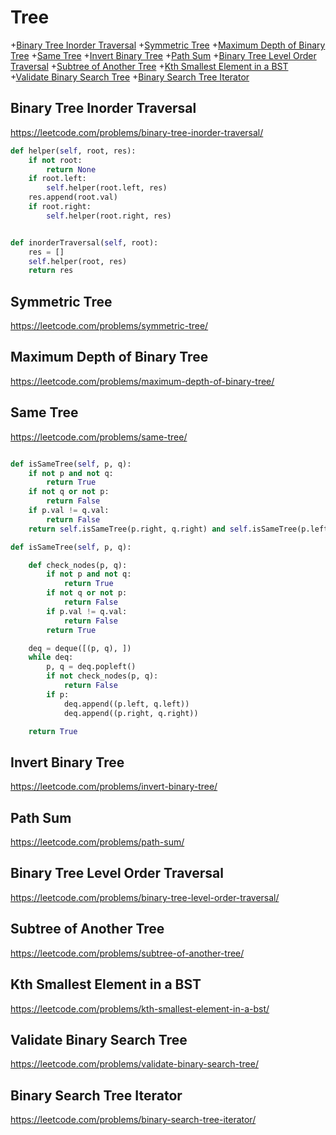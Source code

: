 # Tree

+[Binary Tree Inorder Traversal](#binary-tree-inorder-traversal)
+[Symmetric Tree](#symmetric-tree)
+[Maximum Depth of Binary Tree](#maximum-depth-of-binary-tree)
+[Same Tree](#same-tree)
+[Invert Binary Tree](#invert-binary-tree)
+[Path Sum](#path-sum)
+[Binary Tree Level Order Traversal](#binary-tree-level-order-traversal)
+[Subtree of Another Tree](#subtree-of-another-tree)
+[Kth Smallest Element in a BST](#kth-smallest-element-in-a-bst)
+[Validate Binary Search Tree](#validate-binary-search-tree)
+[Binary Search Tree Iterator](#binary-search-tree-iterator)

## Binary Tree Inorder Traversal

https://leetcode.com/problems/binary-tree-inorder-traversal/

```python
def helper(self, root, res):
    if not root:
        return None
    if root.left:
        self.helper(root.left, res)
    res.append(root.val)
    if root.right:
        self.helper(root.right, res)


def inorderTraversal(self, root):
    res = []
    self.helper(root, res)
    return res

```

## Symmetric Tree

https://leetcode.com/problems/symmetric-tree/

## Maximum Depth of Binary Tree

https://leetcode.com/problems/maximum-depth-of-binary-tree/

## Same Tree

https://leetcode.com/problems/same-tree/

```python

def isSameTree(self, p, q):
    if not p and not q:
        return True
    if not q or not p:
        return False
    if p.val != q.val:
        return False
    return self.isSameTree(p.right, q.right) and self.isSameTree(p.left, q.left)

def isSameTree(self, p, q):

    def check_nodes(p, q):
        if not p and not q:
            return True
        if not q or not p:
            return False
        if p.val != q.val:
            return False
        return True

    deq = deque([(p, q), ])
    while deq:
        p, q = deq.popleft()
        if not check_nodes(p, q):
            return False
        if p:
            deq.append((p.left, q.left))
            deq.append((p.right, q.right))

    return True

```

## Invert Binary Tree
https://leetcode.com/problems/invert-binary-tree/

## Path Sum

https://leetcode.com/problems/path-sum/

## Binary Tree Level Order Traversal

https://leetcode.com/problems/binary-tree-level-order-traversal/

## Subtree of Another Tree

https://leetcode.com/problems/subtree-of-another-tree/

## Kth Smallest Element in a BST

https://leetcode.com/problems/kth-smallest-element-in-a-bst/

## Validate Binary Search Tree

https://leetcode.com/problems/validate-binary-search-tree/

## Binary Search Tree Iterator

https://leetcode.com/problems/binary-search-tree-iterator/
